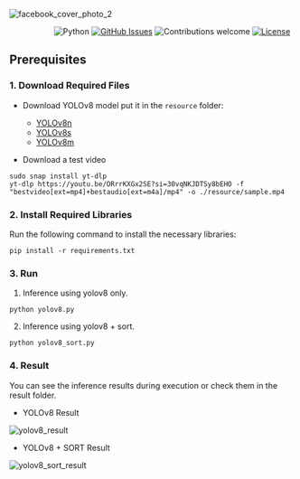 
![facebook_cover_photo_2](https://github.com/dev-jinwoohong/YOLOv8-SORT-Human-Tracking/assets/70004933/e52fd191-57f8-4f35-9a7b-fc792e3957e3)

&nbsp;&nbsp;&nbsp;&nbsp;&nbsp;&nbsp;&nbsp;&nbsp;&nbsp;&nbsp;&nbsp;&nbsp;&nbsp;&nbsp;&nbsp;&nbsp;&nbsp;&nbsp;&nbsp;
![Python](https://img.shields.io/badge/python-v3.8-blue.svg)
[![GitHub Issues](https://img.shields.io/github/issues/dev-jinwoohong/YOLOv8-SORT-Human-Tracking.svg)](https://github.com/dev-jinwoohong/YOLOv8-SORT-Human-Tracking/issues)
![Contributions welcome](https://img.shields.io/badge/contributions-welcome-orange.svg)
[![License](https://img.shields.io/badge/license-GNU-yellow.svg)](https://opensource.org/licenses/GNU)


## Prerequisites

### 1. Download Required Files

- Download YOLOv8 model put it in the `resource` folder:
  - [YOLOv8n](https://github.com/ultralytics/assets/releases/download/v8.2.0/yolov8n.pt)
  - [YOLOv8s](https://github.com/ultralytics/assets/releases/download/v8.2.0/yolov8s.pt)
  - [YOLOv8m](https://github.com/ultralytics/assets/releases/download/v8.2.0/yolov8m.pt)


- Download a test video
```commandline
sudo snap install yt-dlp
yt-dlp https://youtu.be/ORrrKXGx2SE?si=30vqNKJDTSy8bEHO -f "bestvideo[ext=mp4]+bestaudio[ext=m4a]/mp4" -o ./resource/sample.mp4
```


### 2. Install Required Libraries

Run the following command to install the necessary libraries:
```commandline
pip install -r requirements.txt
```

### 3. Run
1. Inference using yolov8 only.
```commandline
python yolov8.py
```

2. Inference using yolov8 + sort.
```commandline
python yolov8_sort.py
```

### 4. Result
You can see the inference results during execution or check them in the result folder.

- YOLOv8 Result
  
![yolov8_result](https://github.com/dev-jinwoohong/human-detection/assets/70004933/378a4883-fe81-4571-9bf9-33f019eac567)

- YOLOv8 + SORT Result

![yolov8_sort_result](https://github.com/dev-jinwoohong/human-detection/assets/70004933/17ede0fe-0af2-4e79-97b2-e0ee5ccd747d)

